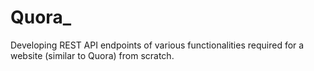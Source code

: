 # Quora_
Developing REST API endpoints of various functionalities required for a website (similar to Quora) from scratch.
